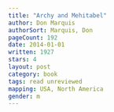 ```yaml
---
title: "Archy and Mehitabel"
author: Don Marquis
authorSort: Marquis, Don
pageCount: 192
date: 2014-01-01
written: 1927
stars: 4
layout: post
category: book
tags: read unreviewed
mapping: USA, North America
gender: m
---
```


